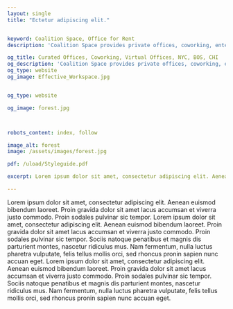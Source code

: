 ```yaml
---
layout: single
title: "Ectetur adipiscing elit."


keyword: Coalition Space, Office for Rent
description: 'Coalition Space provides private offices, coworking, enterprise workspace, virtual offices and meeting rooms.  Now in NYC, Chicago and Boston. 1-212-268-2100'

og_title: Curated Offices, Coworking, Virtual Offices, NYC, BOS, CHI
og_description: 'Coalition Space provides private offices, coworking, enterprise workspace, virtual offices and meeting rooms.  Now in NYC, Chicago and Boston. 1-212-268-2100'
og_type: website
og_image: Effective_Workspace.jpg


og_type: website

og_image: forest.jpg



robots_content: index, follow

image_alt: forest
image: /assets/images/forest.jpg

pdf: /uload/Styleguide.pdf

excerpt: Lorem ipsum dolor sit amet, consectetur adipiscing elit. Aenean euismod bibendum laoreet. Proin gravida dolor sit amet lacus accumsan et viverra justo commodo.

---
```

Lorem ipsum dolor sit amet, consectetur adipiscing elit. Aenean euismod bibendum laoreet. Proin gravida dolor sit amet lacus accumsan et viverra justo commodo. Proin sodales pulvinar sic tempor. Lorem ipsum dolor sit amet, consectetur adipiscing elit. Aenean euismod bibendum laoreet. Proin gravida dolor sit amet lacus accumsan et viverra justo commodo. Proin sodales pulvinar sic tempor. Sociis natoque penatibus et magnis dis parturient montes, nascetur ridiculus mus. Nam fermentum, nulla luctus pharetra vulputate, felis tellus mollis orci, sed rhoncus pronin sapien nunc accuan eget. Lorem ipsum dolor sit amet, consectetur adipiscing elit. Aenean euismod bibendum laoreet. Proin gravida dolor sit amet lacus accumsan et viverra justo commodo. Proin sodales pulvinar sic tempor. Sociis natoque penatibus et magnis dis parturient montes, nascetur ridiculus mus. Nam fermentum, nulla luctus pharetra vulputate, felis tellus mollis orci, sed rhoncus pronin sapien nunc accuan eget. 